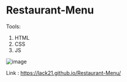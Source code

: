 # Restaurant-Menu

Tools:
 1. HTML
 2. CSS
 3. JS
 
![image](https://user-images.githubusercontent.com/100687592/218862236-97019291-5469-42ac-8d71-0cb903bbe00d.png)

Link : https://lack21.github.io/Restaurant-Menu/
